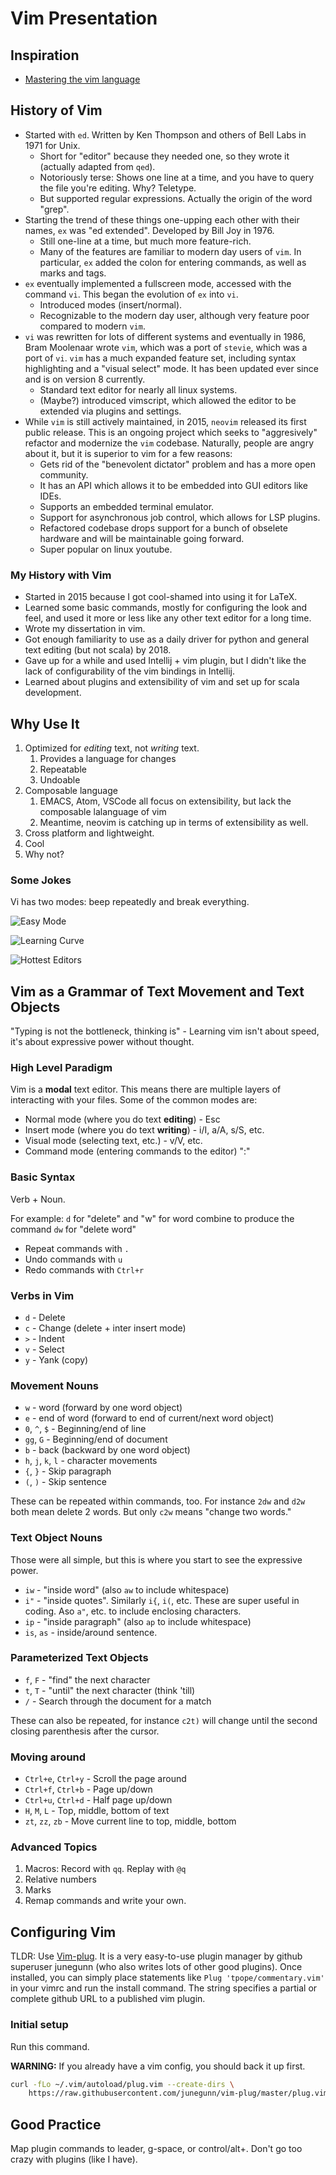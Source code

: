 # Vim Presentation

## Inspiration

* [Mastering the vim language](https://www.youtube.com/watch?v=wlR5gYd6um0)

## History of Vim

* Started with `ed`.  Written by Ken Thompson and others of Bell Labs in 1971
    for Unix.
  * Short for "editor" because they needed one, so they wrote it (actually
    adapted from `qed`).
  * Notoriously terse: Shows one line at a time, and you have to query the file
      you're editing.  Why?  Teletype.
  * But supported regular expressions.  Actually the origin of the word "grep".
* Starting the trend of these things one-upping each other with their names,
  `ex` was "ed extended".  Developed by Bill Joy in 1976.
  * Still one-line at a time, but much more feature-rich.
  * Many of the features are familiar to modern day users of `vim`.  In
    particular, `ex` added the colon for entering commands, as well as marks and
    tags.
* `ex` eventually implemented a fullscreen mode, accessed with the command `vi`.
    This began the evolution of `ex` into `vi`.
  * Introduced modes (insert/normal).
  * Recognizable to the modern day user, although very feature poor compared to
      modern `vim`.
* `vi` was rewritten for lots of different systems and eventually in 1986, Bram
    Moolenaar wrote `vim`, which was a port of `stevie`, which was a port of
    `vi`.  `vim` has a much expanded feature set, including syntax highlighting
    and a "visual select" mode.  It has been updated ever since and is on
    version 8 currently.
  * Standard text editor for nearly all linux systems.
  * (Maybe?) introduced vimscript, which allowed the editor to be extended via
    plugins and settings.
* While `vim` is still actively maintained, in 2015, `neovim` released its first
    public release.  This is an ongoing project which seeks to "aggresively"
    refactor and modernize the `vim` codebase.  Naturally, people are angry
    about it, but it is superior to vim for a few reasons:
  * Gets rid of the "benevolent dictator" problem and has a more open community.
  * It has an API which allows it to be embedded into GUI editors like IDEs.
  * Supports an embedded terminal emulator.
  * Support for asynchronous job control, which allows for LSP plugins.
  * Refactored codebase drops support for a bunch of obselete hardware and will
      be maintainable going forward.
  * Super popular on linux youtube.

### My History with Vim

* Started in 2015 because I got cool-shamed into using it for LaTeX.
* Learned some basic commands, mostly for configuring the look and feel, and
    used it more or less like any other text editor for a long time.
* Wrote my dissertation in vim.
* Got enough familiarity to use as a daily driver for python and general text
    editing (but not scala) by 2018.
* Gave up for a while and used Intellij + vim plugin, but I didn't like the lack
    of configurability of the vim bindings in Intellij.
* Learned about plugins and extensibility of vim and set up for scala
    development.

## Why Use It

1. Optimized for _editing_ text, not _writing_ text.
    1. Provides a language for changes
    2. Repeatable
    3. Undoable
2. Composable language
    1. EMACS, Atom, VSCode all focus on extensibility, but lack the composable
       lalanguage of vim
    2. Meantime, neovim is catching up in terms of extensibility as
       well.
3. Cross platform and lightweight.
4. Cool
5. Why not?

### Some Jokes

Vi has two modes: beep repeatedly and break everything.

![Easy Mode](images/link.jpg)

![Learning Curve](images/learningcurve.png)

![Hottest Editors](images/xkcd.png)

## Vim as a Grammar of Text Movement and Text Objects

"Typing is not the bottleneck, thinking is"  - Learning vim isn't about speed,
it's about expressive power without thought.

### High Level Paradigm

Vim is a **modal** text editor.  This means there are multiple layers of
interacting with your files.  Some of the common modes are:

* Normal mode (where you do text **editing**) - Esc
* Insert mode (where you do text **writing**) - i/I, a/A, s/S, etc.
* Visual mode (selecting text, etc.) - v/V, etc.
* Command mode (entering commands to the editor) ":"

### Basic Syntax

Verb + Noun.

For example: `d` for "delete" and "w" for word combine to produce the command
`dw` for "delete word"

* Repeat commands with `.`
* Undo commands with `u`
* Redo commands with `Ctrl+r`

### Verbs in Vim

* `d` - Delete
* `c` - Change (delete + inter insert mode)
* `>` - Indent
* `v` - Select
* `y` - Yank (copy)

### Movement Nouns

* `w` - word (forward by one word object)
* `e` - end of word (forward to end of current/next word object)
* `0`, `^`, `$` - Beginning/end of line
* `gg`, `G` - Beginning/end of document
* `b` - back (backward by one word object)
* `h`, `j`, `k`, `l` - character movements
* `{`, `}` - Skip paragraph
* `(`, `)` - Skip sentence

These can be repeated within commands, too.  For instance `2dw` and `d2w` both
mean delete 2 words.  But only `c2w` means "change two words."

### Text Object Nouns

Those were all simple, but this is where you start to see the expressive power.

* `iw` - "inside word" (also `aw` to include whitespace)
* `i"` - "inside quotes".  Similarly `i{`, `i(`, etc.  These are super useful in
    coding.  Aso `a"`, etc. to include enclosing characters.
* `ip` - "inside paragraph" (also `ap` to include whitespace)
* `is`, `as` - inside/around sentence.

### Parameterized Text Objects

* `f`, `F` - "find" the next character
* `t`, `T` - "until" the next character (think 'till)
* `/` - Search through the document for a match

These can also be repeated, for instance `c2t)` will change until the second
closing parenthesis after the cursor.

### Moving around

* `Ctrl+e`, `Ctrl+y` - Scroll the page around
* `Ctrl+f`, `Ctrl+b` - Page up/down
* `Ctrl+u`, `Ctrl+d` - Half page up/down
* `H`, `M`, `L` - Top, middle, bottom of text
* `zt`, `zz`, `zb` - Move current line to top, middle, bottom

### Advanced Topics

1. Macros: Record with `qq`.  Replay with `@q`
2. Relative numbers
3. Marks
4. Remap commands and write your own.

## Configuring Vim

TLDR: Use [Vim-plug](https://github.com/junegunn/vim-plug).  It is a very
easy-to-use plugin manager by github superuser junegunn (who also writes lots of
other good plugins).  Once installed, you can simply place statements like `Plug
'tpope/commentary.vim'` in your vimrc and run the install command.  The string
specifies a partial or complete github URL to a published vim plugin.

### Initial setup

Run this command.

**WARNING:** If you already have a vim config, you should back it up first.

```bash
curl -fLo ~/.vim/autoload/plug.vim --create-dirs \
    https://raw.githubusercontent.com/junegunn/vim-plug/master/plug.vim
```

## Good Practice

Map plugin commands to leader, g-space, or control/alt+.  Don't go too crazy
with plugins (like I have).
